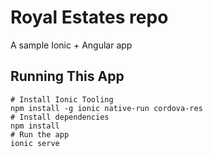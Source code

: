 # Royal Estates repo

A sample Ionic + Angular app

## Running This App

```
# Install Ionic Tooling
npm install -g ionic native-run cordova-res
# Install dependencies
npm install
# Run the app
ionic serve
```